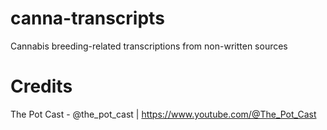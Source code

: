 # canna-transcripts
Cannabis breeding-related transcriptions from non-written sources

# Credits
The Pot Cast - @the_pot_cast | https://www.youtube.com/@The_Pot_Cast
